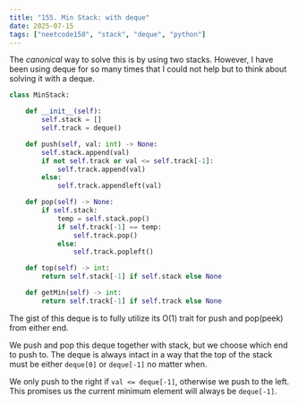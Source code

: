 ```yaml
---
title: "155. Min Stack: with deque"
date: 2025-07-15
tags: ["neetcode150", "stack", "deque", "python"]
---
```


The _canonical_ way to solve this is by using two stacks. However, I have been using deque for so many times that I could not help but to think about solving it with a deque.

```python
class MinStack:

    def __init__(self):
        self.stack = []
        self.track = deque()

    def push(self, val: int) -> None:
        self.stack.append(val)
        if not self.track or val <= self.track[-1]:
            self.track.append(val)
        else:
            self.track.appendleft(val)

    def pop(self) -> None:
        if self.stack:
            temp = self.stack.pop()
            if self.track[-1] == temp:
                self.track.pop()
            else:
                self.track.popleft()

    def top(self) -> int:
        return self.stack[-1] if self.stack else None

    def getMin(self) -> int:
        return self.track[-1] if self.track else None
```

The gist of this deque is to fully utilize its O(1) trait for push and pop(peek) from either end.

We push and pop this deque together with stack, but we choose which end to push to. The deque is always intact in a way that the top of the stack must be either `deque[0]` or `deque[-1]` no matter when.

We only push to the right if `val <= deque[-1]`, otherwise we push to the left. This promises us the current minimum element will always be `deque[-1]`.